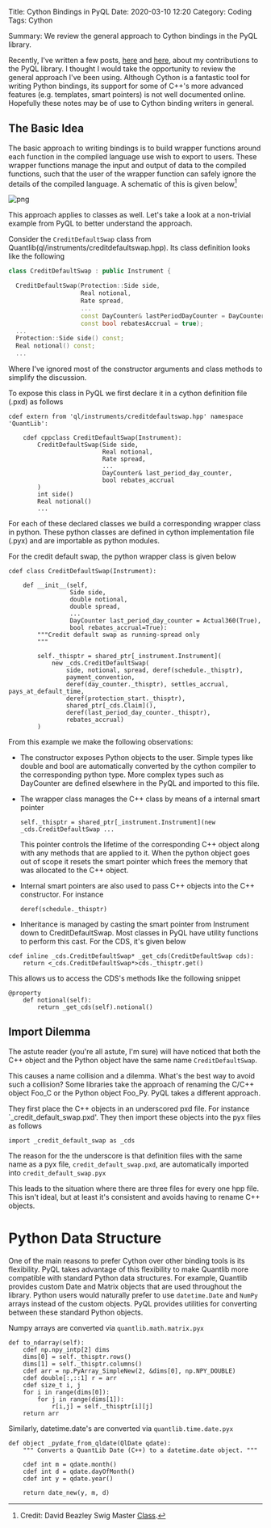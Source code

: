 Title: Cython Bindings in PyQL
Date: 2020-03-10 12:20
Category: Coding
Tags: Cython

Summary: We review the general approach to Cython bindings in the PyQL library.

Recently, I've written a few posts, [here](https://github.com/kevingivens/blog/local-volatility-in-pyql.html) and
[here](https://github.com/kevingivens/blog/variance-swaps-in-pyql.html),
about my contributions to the PyQL library.  I thought I would take the opportunity
to review the general approach I've been using.  Although Cython is a fantastic tool
for writing Python bindings, its support for some of C++'s more advanced features (e.g. templates, smart pointers) is not
well documented online.  Hopefully these notes may be of use to Cython binding writers in general.

## The Basic Idea

The basic approach to writing bindings is to build wrapper functions around each
function in the compiled language use wish to export to users.  These wrapper functions manage
the input and output of data to the compiled functions, such that the user of the wrapper function can
safely ignore the details of the compiled language.  A schematic of this is given below[^1]

![png]({attach}post7_files/image_wrapper.jpg)

[^1]: Credit: David Beazley Swig Master [Class](http://www.dabeaz.com/SwigMaster/SWIGMaster.pdf).

This approach applies to classes as well.  Let's take a look at a non-trivial example from PyQL to better understand the approach.

Consider the `CreditDefaultSwap` class from Quantlib(ql/instruments/creditdefaultswap.hpp). Its class definition looks like the following

```c++
class CreditDefaultSwap : public Instrument {

  CreditDefaultSwap(Protection::Side side,
                    Real notional,
                    Rate spread,
                    ...
                    const DayCounter& lastPeriodDayCounter = DayCounter(),
                    const bool rebatesAccrual = true);
  ...
  Protection::Side side() const;
  Real notional() const;
  ...
```

Where I've ignored most of the constructor arguments and class methods to simplify the discussion.

To expose this class in PyQL we first declare it in a cython definition file (.pxd) as follows

```cython
cdef extern from 'ql/instruments/creditdefaultswap.hpp' namespace 'QuantLib':

    cdef cppclass CreditDefaultSwap(Instrument):
        CreditDefaultSwap(Side side,
                          Real notional,
                          Rate spread,
                          ...                      
                          DayCounter& last_period_day_counter,
                          bool rebates_accrual
        )
        int side()
        Real notional()
        ...
```

For each of these declared classes we build a corresponding wrapper class in python. These python classes are defined in cython implementation file (.pyx) and are importable as python modules.

For the credit default swap, the python wrapper class is given below

```cython
cdef class CreditDefaultSwap(Instrument):

    def __init__(self,
                 Side side,
                 double notional,
                 double spread,
                 ...
                 DayCounter last_period_day_counter = Actual360(True),
                 bool rebates_accrual=True):
        """Credit default swap as running-spread only
        """

        self._thisptr = shared_ptr[_instrument.Instrument](
            new _cds.CreditDefaultSwap(
                side, notional, spread, deref(schedule._thisptr),
                payment_convention,
                deref(day_counter._thisptr), settles_accrual, pays_at_default_time,
                deref(protection_start._thisptr),
                shared_ptr[_cds.Claim](),
                deref(last_period_day_counter._thisptr),
                rebates_accrual)
        )

```

From this example we make the following observations:

- The constructor exposes Python objects to the user.  Simple types like double and bool
  are automatically converted by the cython compiler to the corresponding python type.
  More complex types such as DayCounter are defined elsewhere in the PyQL and imported to this file.

- The wrapper class manages the C++ class by means of a internal smart pointer
  ```
  self._thisptr = shared_ptr[_instrument.Instrument](new _cds.CreditDefaultSwap ...
  ```
  This pointer controls the lifetime of the corresponding C++ object along with
  any methods that are applied to it.  When the python object goes out of scope it
  resets the smart pointer which frees the memory that was allocated to the C++ object.

- Internal smart pointers are also used to pass C++ objects into the C++ constructor.  For instance
  ```
  deref(schedule._thisptr)
  ```
- Inheritance is managed by casting the smart pointer from Instrument down to CreditDefaultSwap.
  Most classes in PyQL have utility functions to perform this cast.  For the CDS, it's given below

```cython
cdef inline _cds.CreditDefaultSwap* _get_cds(CreditDefaultSwap cds):
    return <_cds.CreditDefaultSwap*>cds._thisptr.get()
```

This allows us to access the CDS's methods like the following snippet

```cython
@property
    def notional(self):
        return _get_cds(self).notional()

```

## Import Dilemma
The astute reader (you're all astute, I'm sure) will have noticed that both the C++ object and the Python object have the same name `CreditDefaultSwap`.  

This causes a name collision and a dilemma.  What's the best way to avoid such a collision? Some libraries take the approach of renaming the C/C++ object Foo_C or the Python object Foo_Py. PyQL takes a different approach.  

They first place the C++ objects in an underscored pxd file. For instance `_credit_default_swap.pxd'. They then import these objects into the pyx files as follows

```cython
import _credit_default_swap as _cds

```

The reason for the the underscore is that definition files with the same name as a pyx file, `credit_default_swap.pxd`, are automatically imported into `credit_default_swap.pyx`

This leads to the situation where there are three files for every one hpp file. This isn't ideal, but at least it's consistent and avoids having to rename C++ objects.

# Python Data Structure

One of the main reasons to prefer Cython over other binding tools is its flexibility.
PyQL takes advantage of this flexibility to make Quantlib more compatible with standard
Python data structures.  For example, Quantlib provides custom Date and Matrix objects
that are used throughout the library.  Python users would naturally prefer to use
`datetime.Date` and `NumPy` arrays instead of the custom objects.  PyQL provides utilities
for converting between these standard Python objects.

Numpy arrays are converted via `quantlib.math.matrix.pyx`

```cython
def to_ndarray(self):
    cdef np.npy_intp[2] dims
    dims[0] = self._thisptr.rows()
    dims[1] = self._thisptr.columns()
    cdef arr = np.PyArray_SimpleNew(2, &dims[0], np.NPY_DOUBLE)
    cdef double[:,::1] r = arr
    cdef size_t i, j
    for i in range(dims[0]):
        for j in range(dims[1]):
            r[i,j] = self._thisptr[i][j]
    return arr
```

Similarly, datetime.date's are converted via `quantlib.time.date.pyx`

```cython
def object _pydate_from_qldate(QlDate qdate):
    """ Converts a QuantLib Date (C++) to a datetime.date object. """

    cdef int m = qdate.month()
    cdef int d = qdate.dayOfMonth()
    cdef int y = qdate.year()

    return date_new(y, m, d)
```
